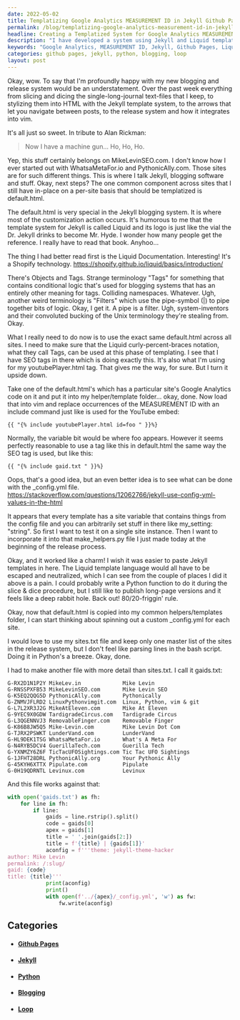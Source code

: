 ```yaml
---
date: 2022-05-02
title: Templatizing Google Analytics MEASUREMENT ID in Jekyll Github Pages
permalink: /blog/templatizing-google-analytics-measurement-id-in-jekyll-github-pages/
headline: Creating a Templatized System for Google Analytics MEASUREMENT ID in Jekyll Github Pages
description: "I have developed a system using Jekyll and Liquid template language to templatize the Google Analytics MEASUREMENT ID for my websites. To keep track of them, I wrote Python scripts to parse through the lines in sites.txt and create a `_config.yml` file for each website. With this system, I have a master list of my sites and a quick way to update the information."
keywords: "Google Analytics, MEASUREMENT ID, Jekyll, Github Pages, Liquid template language, Python, sites.txt, `_config.yml`, blogging, make_helpers.py, gaids.txt, loop, master list, update"
categories: github pages, jekyll, python, blogging, loop
layout: post
---
```


Okay, wow. To say that I'm profoundly happy with my new blogging and release
system would be an understatement. Over the past week everything from slicing
and dicing the single-long-journal text-files that I keep, to stylizing them
into HTML with the Jekyll template system, to the arrows that let you navigate
between posts, to the release system and how it integrates into vim.

It's all just so sweet. In tribute to Alan Rickman:

> Now I have a machine gun... Ho, Ho, Ho.

Yep, this stuff certainly belongs on MikeLevinSEO.com. I don't know how I ever
started out with WhatsaMetaFor.io and PythonicAlly.com. Those sites are for
such different things. This is where I talk Jekyll, blogging software and
stuff. Okay, next steps? The one common component across sites that I still
have in-place on a per-site basis that should be templatized is default.html.

The default.html is very special in the Jekyll blogging system. It is where
most of the customization action occurs. It's humorous to me that the template
system for Jekyll is called Liquid and its logo is just like the vial the Dr.
Jekyll drinks to become Mr. Hyde. I wonder how many people get the reference. I
really have to read that book. Anyhoo...

The thing I had better read first is the Liquid Documentation. Interesting!
It's a Shopify technology. https://shopify.github.io/liquid/basics/introduction/

There's Objects and Tags. Strange terminology "Tags" for something that
contains conditional logic that's used for blogging systems that has an
entirely other meaning for tags. Colliding namespaces. Whatever. Ugh, another
weird terminology is "Filters" which use the pipe-symbol (|) to pipe together
bits of logic. Okay, I get it. A pipe is a filter. Ugh, system-inventors and
their convoluted bucking of the Unix terminology they're stealing from. Okay.

What I really need to do now is to use the exact same default.html across all
sites. I need to make sure that the Liquid curly-percent-braces notation, what
they call Tags, can be used at this phase of templating. I see that I have SEO
tags in there which is doing exactly this. It's also what I'm using for my
youtubePlayer.html tag. That gives me the way, for sure. But I turn it upside
down.

Take one of the default.html's which has a particular site's Google Analytics
code on it and put it into my helper/template folder... okay, done. Now load
that into vim and replace occurrences of the MEASUREMENT ID with an include
command just like is used for the YouTube embed:

    {{ "{% include youtubePlayer.html id=foo " }}%}

Normally, the variable bit would be where foo appears. However it seems
perfectly reasonable to use a tag like this in default.html the same way the
SEO tag is used, but like this:

    {{ "{% include gaid.txt " }}%}

Oops, that's a good idea, but an even better idea is to see what can be done
with the \_config.yml file. https://stackoverflow.com/questions/12062766/jekyll-use-config-yml-values-in-the-html

It appears that every template has a site variable that contains things from
the config file and you can arbitrarily set stuff in there like my_setting:
"string". So first I want to test it on a single site instance. Then I want to
incorporate it into that make_helpers.py file I just made today at the
beginning of the release process.

Okay, and it worked like a charm! I wish it was easier to paste Jekyll
templates in here. The Liquid template language would all have to be escaped
and neutralized, which I can see from the couple of places I did it above is a
pain. I could probably write a Python function to do it during the slice & dice
procedure, but I still like to publish long-page versions and it feels like a
deep rabbit hole. Back out! 80/20-friggin' rule.

Okay, now that default.html is copied into my common helpers/templates folder,
I can start thinking about spinning out a custom \_config.yml for each site.

I would love to use my sites.txt file and keep only one master list of the
sites in the release system, but I don't feel like parsing lines in the bash
script. Doing it in Python's a breeze. Okay, done.

I had to make another file with more detail than sites.txt. I call it
gaids.txt:

    G-RX2D1N1P2Y MikeLev.in             Mike Levin
    G-RNSSPXFB53 MikeLevinSEO.com       Mike Levin SEO
    G-K5EQ2QQG5D PythonicAlly.com       Pythonically
    G-ZNMVJFLRD2 LinuxPythonvimgit.com  Linux, Python, vim & git
    G-L7L2XR3J2G MikeAtEleven.com       Mike At Eleven
    G-9YEC9X0GDW TardigradeCircus.com   Tardigrade Circus
    G-L3QGENNVJ3 RemovableFinger.com    Removable Finger
    G-K86B8JW5Q5 Mike-Levin.com         Mike Levin Dot Com
    G-TJRX2PSWKT LunderVand.com         LunderVand
    G-HL9DEK1TSG WhatsaMetaFor.io       What's A Meta For
    G-N4RYB5DCV4 GuerillaTech.com       Guerilla Tech
    G-YXNMZY6Z6F TicTacUFOSightings.com Tic Tac UFO Sightings
    G-1JFHT28DRL PythonicAlly.org       Your Pythonic Ally
    G-45KYH6XTTX Pipulate.com           Pipulate
    G-0H19QDRNTL Levinux.com            Levinux

And this file works against that:

```python
with open('gaids.txt') as fh:
    for line in fh:
        if line:
            gaids = line.rstrip().split()
            code = gaids[0]
            apex = gaids[1]
            title = ' '.join(gaids[2:])
            title = f'{title} | {gaids[1]}'
            aconfig = f'''theme: jekyll-theme-hacker
author: Mike Levin
permalink: /:slug/
gaid: {code}
title: {title}'''
            print(aconfig)
            print()
            with open(f'../{apex}/_config.yml', 'w') as fw:
                fw.write(aconfig)
```


## Categories

<ul>
<li><h4><a href='/github-pages/'>Github Pages</a></h4></li>
<li><h4><a href='/jekyll/'>Jekyll</a></h4></li>
<li><h4><a href='/python/'>Python</a></h4></li>
<li><h4><a href='/blogging/'>Blogging</a></h4></li>
<li><h4><a href='/loop/'>Loop</a></h4></li></ul>